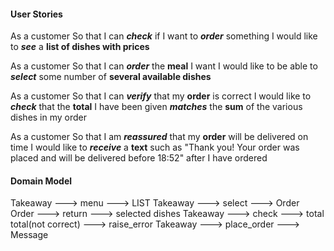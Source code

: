 #### User Stories
As a customer
So that I can ***check*** if I want to ***order*** something
I would like to ***see*** a **list of dishes with prices**

As a customer
So that I can ***order*** the **meal** I want
I would like to be able to ***select*** some number of **several available dishes**

As a customer
So that I can ***verify*** that my **order** is correct
I would like to ***check*** that the **total** I have been given ***matches*** the **sum** of the various dishes in my order

As a customer
So that I am ***reassured*** that my **order** will be delivered on time
I would like to ***receive*** a **text** such as "Thank you! Your order was placed and will be delivered before 18:52" after I have ordered

#### Domain Model
Takeaway   --->  menu  --->  LIST
Takeaway  --->  select  --->  Order
Order   --->  return  --->  selected dishes
Takeaway   --->  check   --->  total
total(not correct)  ---> raise_error
Takeaway   --->  place_order  --->  Message
